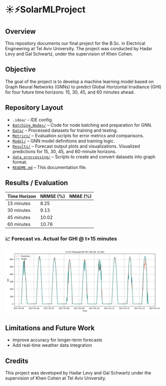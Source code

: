 # ☀️⚡SolarMLProject
## Overview
This repository documents our final project for the B.Sc. in Electrical Engineering at Tel Aviv University.
The project was conducted by Hadar Levy and Gal Schwartz, under the supervision of Khen Cohen.

## Objective
The goal of the project is to develop a machine learning model based on Graph Neural Networks (GNNs) to predict Global Horizontal Irradiance (GHI) for four future time horizons: 15, 30, 45, and 60 minutes ahead.

## Repository Layout
- `.idea/` – IDE config.
- [`Batching_Nodes/`](./Batching_Nodes) – Code for node batching and preparation for GNN.
- [`Data/`](./Data) – Processed datasets for training and testing.
- [`Metrics/`](./Metrics) – Evaluation scripts for error metrics and comparisons.
- [`Model/`](./Model) – GNN model definitions and training logic.
- [`Results/`](./Results) – Forecast output plots and visualizations. Visualized predictions for 15, 30, 45, and 60-minute horizons.
- [`data_proccessing/`](./data_proccessing) – Scripts to create and convert datasets into graph format.
- [`README.md`](./README.md) – This documentation file.

## Results / Evaluation
| Time Horizon | NRMSE (%) | NMAE (%) |
|--------------|-----------|----------|
| 15 minutes   |    8.25   |          |
| 30 minutes   |    9.13   |          |
| 45 minutes   |    10.02  |          |
| 60 minutes   |    10.76  |          |

### 📈 Forecast vs. Actual for GHI @ t+15 minutes
![Actual Versus Prediction for 15 minutes forecasting](Results/Images/pv_forecast_t+15_all_range.png)

## Limitations and Future Work
- Improve accuracy for longer-term forecasts
- Add real-time weather data integration

## Credits
This project was developed by Hadar Levy and Gal Schwartz under the supervision of Khen Cohen at Tel Aviv University.

